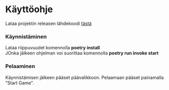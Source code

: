 # Käyttöohje
Lataa projektin releasen lähdekoodi [tästä](https://github.com/AapoTuulentie/ot-harjoitustyo/releases/tag/viikko6)
### Käynnistäminen
Lataa riippuvuudet komennolla <b>poetry install</b> <br>
JOnka jälkeen ohjelman voi suorittaa komennolla <b>poetry run invoke start</b>
### Pelaaminen
Käynnistämisen jälkeen pääset päävalikkoon. Pelaamaan pääset painamalla "Start Game". <br>
